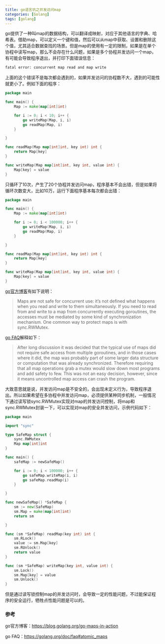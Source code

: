 ```yaml
---
title: go语言坑之并发访问map
categories: [Golang]
tags: [golang]
---
```


go提供了一种叫map的数据结构，可以翻译成映射，对应于其他语言的字典、哈希表。借助map，可以定义一个键和值，然后可以从map中获取、设置和删除这个值，尤其适合数据查找的场景。但是map的使用有一定的限制，如果是在单个协程中读写map，那么不会存在什么问题，如果是多个协程并发访问一个map，有可能会导致程序退出，并打印下面错误信息：

```sh
fatal error: concurrent map read and map write
```

上面的这个错误不是每次都会遇到的，如果并发访问的协程数不大，遇到的可能性就更小了。例如下面的程序：

```go
package main

func main() {
    Map := make(map[int]int)

    for i := 0; i < 10; i++ {
        go writeMap(Map, i, i)
        go readMap(Map, i)
    }

}

func readMap(Map map[int]int, key int) int {
    return Map[key]
}

func writeMap(Map map[int]int, key int, value int) {
    Map[key] = value
}
```

只循环了10次，产生了20个协程并发访问map，程序基本不会出错，但是如果将循环次数变大，比如10万，运行下面程序基本每次都会出错：

```go
package main

func main() {
    Map := make(map[int]int)

    for i := 0; i < 100000; i++ {
        go writeMap(Map, i, i)
        go readMap(Map, i)
    }

}

func readMap(Map map[int]int, key int) int {
    return Map[key]
}

func writeMap(Map map[int]int, key int, value int) {
    Map[key] = value
}
```

[go官方博客](https://blog.golang.org/go-maps-in-action)有如下说明：

> Maps are not safe for concurrent use: it’s not defined what happens when you read and write to them simultaneously. If you need to read from and write to a map from concurrently executing goroutines, the accesses must be mediated by some kind of synchronization mechanism. One common way to protect maps is with sync.RWMutex.

[go FAQ](https://golang.org/doc/faq#atomic_maps)解释如下：

> After long discussion it was decided that the typical use of maps did not require safe access from multiple goroutines, and in those cases where it did, the map was probably part of some larger data structure or computation that was already synchronized. Therefore requiring that all map operations grab a mutex would slow down most programs and add safety to few. This was not an easy decision, however, since it means uncontrolled map access can crash the program.

大致意思就是说，并发访问map是不安全的，会出现未定义行为，导致程序退出。所以如果希望在多协程中并发访问map，必须提供某种同步机制，一般情况下通过读写锁sync.RWMutex实现对map的并发访问控制，将map和sync.RWMutex封装一下，可以实现对map的安全并发访问，示例代码如下：

```go
package main

import "sync"

type SafeMap struct {
    sync.RWMutex
    Map map[int]int
}

func main() {
    safeMap := newSafeMap()

    for i := 0; i < 100000; i++ {
        go safeMap.writeMap(i, i)
        go safeMap.readMap(i)
    }

}

func newSafeMap() *SafeMap {
    sm := new(SafeMap)
    sm.Map = make(map[int]int)
    return sm

}

func (sm *SafeMap) readMap(key int) int {
    sm.RLock()
    value := sm.Map[key]
    sm.RUnlock()
    return value
}

func (sm *SafeMap) writeMap(key int, value int) {
    sm.Lock()
    sm.Map[key] = value
    sm.Unlock()
}
```

但是通过读写锁控制map的并发访问时，会导致一定的性能问题，不过能保证程序的安全运行，牺牲点性能问题是可以的。

### 参考

go官方博客：https://blog.golang.org/go-maps-in-action

go FAQ：https://golang.org/doc/faq#atomic_maps



#